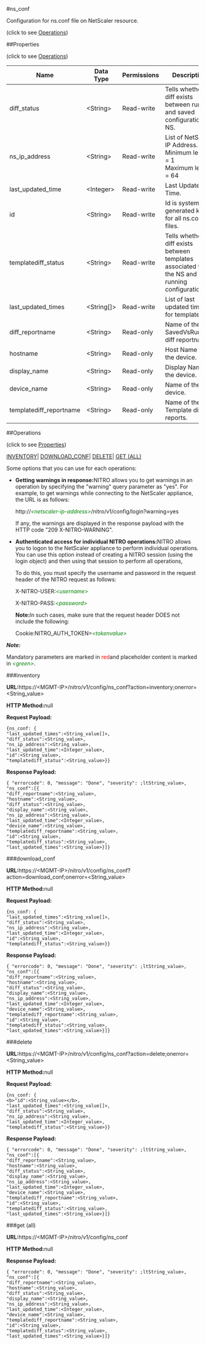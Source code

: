 #ns_conf



Configuration for ns.conf file on NetScaler resource.

<span>(click to see [Operations](#operations))</span>



##Properties 

<span>(click to see [Operations](#operations))</span>





<table><thead><tr><th>Name</th><th>Data Type</th><th>Permissions</th><th>Description</th></tr></thead><tbody><tr><td>diff_status</td><td>&lt;String></td><td>Read-write</td><td>Tells whether a diff exists between running and saved configuration on NS.</td></tr><tr><td>ns_ip_address</td><td>&lt;String></td><td>Read-write</td><td>List of NetScaler IP Address.<br>Minimum length = 1<br>Maximum length = 64</td></tr><tr><td>last_updated_time</td><td>&lt;Integer></td><td>Read-write</td><td>Last Updated Time.</td></tr><tr><td>id</td><td>&lt;String></td><td>Read-write</td><td>Id is system generated key for all ns.conf files.</td></tr><tr><td>templatediff_status</td><td>&lt;String></td><td>Read-write</td><td>Tells whether a diff exists between templates associated to the NS and the running configuration.</td></tr><tr><td>last_updated_times</td><td>&lt;String[]></td><td>Read-write</td><td>List of last updated times for templates.</td></tr><tr><td>diff_reportname</td><td>&lt;String></td><td>Read-only</td><td>Name of the SavedVsRunning diff reportname.</td></tr><tr><td>hostname</td><td>&lt;String></td><td>Read-only</td><td>Host Name of the device.</td></tr><tr><td>display_name</td><td>&lt;String></td><td>Read-only</td><td>Display Name of the device.</td></tr><tr><td>device_name</td><td>&lt;String></td><td>Read-only</td><td>Name of the device.</td></tr><tr><td>templatediff_reportname</td><td>&lt;String></td><td>Read-only</td><td>Name of the Template diff reports.</td></tr></tbody></table>

##Operations 

<span>(click to see [Properties](#properties))</span>





[INVENTORY](#inve)| [DOWNLOAD_CONF](#download)| [DELETE](#delete)| [GET (ALL)](#get-all)





Some options that you can use for each operations:

<ul><li><p><b>Getting warnings in response:</b>NITRO allows you to get warnings in an operation by specifying the "warning" query parameter as "yes". For example, to get warnings while connecting to the NetScaler appliance, the URL is as follows:</p><p>http://<span style="color:green;font-style:italic;">&lt;netscaler-ip-address&gt;</span>/nitro/v1/config/login?warning=yes</p><p>If any, the warnings are displayed in the response payload with the HTTP code "209 X-NITRO-WARNING".</p></li><li><p><b>Authenticated access for individual NITRO operations:</b>NITRO allows you to logon to the NetScaler appliance to perform individual operations. You can use this option instead of creating a NITRO session (using the login object) and then using that session to perform all operations,</p><p>To do this, you must specify the username and password in the request header of the NITRO request as follows:</p><p>X-NITRO-USER:<span style="color:green;font-style:italic;">&lt;username&gt;</span></p><p>X-NITRO-PASS:<span style="color:green;font-style:italic;">&lt;password&gt;</span></p><p><b>Note:</b>In such cases, make sure that the request header DOES not include the following:</p><p>Cookie:NITRO_AUTH_TOKEN=<span style="color:green;font-style:italic;">&lt;tokenvalue&gt;</span></p></li></ul>







***Note:*** 

Mandatory parameters are marked in <span style="color:#FF0000;">red</span>and placeholder content is marked in <span style="color:green;font-style:italic">&lt;green&gt;</span>.



###inventory







<b>URL:</b>https://&lt;MGMT-IP&gt;/nitro/v1/config/ns_conf?action=inventory;onerror=&lt;String_value&gt;

<b>HTTP Method:</b>null

<b>Request Payload: </b>
```
{ns_conf: {
"last_updated_times":<String_value[]>,
"diff_status":<String_value>,
"ns_ip_address":<String_value>,
"last_updated_time":<Integer_value>,
"id":<String_value>,
"templatediff_status":<String_value>}}
```

<b>Response Payload: </b>
```
{ "errorcode": 0, "message": "Done", "severity": ;ltString_value>, "ns_conf":[{
"diff_reportname":<String_value>,
"hostname":<String_value>,
"diff_status":<String_value>,
"display_name":<String_value>,
"ns_ip_address":<String_value>,
"last_updated_time":<Integer_value>,
"device_name":<String_value>,
"templatediff_reportname":<String_value>,
"id":<String_value>,
"templatediff_status":<String_value>,
"last_updated_times":<String_value>}]}
```







###download_conf







<b>URL:</b>https://&lt;MGMT-IP&gt;/nitro/v1/config/ns_conf?action=download_conf;onerror=&lt;String_value&gt;

<b>HTTP Method:</b>null

<b>Request Payload: </b>
```
{ns_conf: {
"last_updated_times":<String_value[]>,
"diff_status":<String_value>,
"ns_ip_address":<String_value>,
"last_updated_time":<Integer_value>,
"id":<String_value>,
"templatediff_status":<String_value>}}
```

<b>Response Payload: </b>
```
{ "errorcode": 0, "message": "Done", "severity": ;ltString_value>, "ns_conf":[{
"diff_reportname":<String_value>,
"hostname":<String_value>,
"diff_status":<String_value>,
"display_name":<String_value>,
"ns_ip_address":<String_value>,
"last_updated_time":<Integer_value>,
"device_name":<String_value>,
"templatediff_reportname":<String_value>,
"id":<String_value>,
"templatediff_status":<String_value>,
"last_updated_times":<String_value>}]}
```







###delete







<b>URL:</b>https://&lt;MGMT-IP&gt;/nitro/v1/config/ns_conf?action=delete;onerror=&lt;String_value&gt;

<b>HTTP Method:</b>null

<b>Request Payload: </b>
```
{ns_conf: {
<b>"id":<String_value></b>,
"last_updated_times":<String_value[]>,
"diff_status":<String_value>,
"ns_ip_address":<String_value>,
"last_updated_time":<Integer_value>,
"templatediff_status":<String_value>}}
```

<b>Response Payload: </b>
```
{ "errorcode": 0, "message": "Done", "severity": ;ltString_value>, "ns_conf":[{
"diff_reportname":<String_value>,
"hostname":<String_value>,
"diff_status":<String_value>,
"display_name":<String_value>,
"ns_ip_address":<String_value>,
"last_updated_time":<Integer_value>,
"device_name":<String_value>,
"templatediff_reportname":<String_value>,
"id":<String_value>,
"templatediff_status":<String_value>,
"last_updated_times":<String_value>}]}
```







###get (all)







<b>URL:</b>https://&lt;MGMT-IP&gt;/nitro/v1/config/ns_conf

<b>HTTP Method:</b>null

<b>Response Payload: </b>
```
{ "errorcode": 0, "message": "Done", "severity": ;ltString_value>, "ns_conf":[{
"diff_reportname":<String_value>,
"hostname":<String_value>,
"diff_status":<String_value>,
"display_name":<String_value>,
"ns_ip_address":<String_value>,
"last_updated_time":<Integer_value>,
"device_name":<String_value>,
"templatediff_reportname":<String_value>,
"id":<String_value>,
"templatediff_status":<String_value>,
"last_updated_times":<String_value>}]}
```







